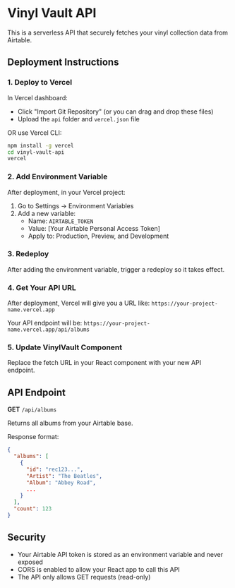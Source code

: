 # Vinyl Vault API

This is a serverless API that securely fetches your vinyl collection data from Airtable.

## Deployment Instructions

### 1. Deploy to Vercel

In Vercel dashboard:
- Click "Import Git Repository" (or you can drag and drop these files)
- Upload the `api` folder and `vercel.json` file

OR use Vercel CLI:
```bash
npm install -g vercel
cd vinyl-vault-api
vercel
```

### 2. Add Environment Variable

After deployment, in your Vercel project:
1. Go to Settings → Environment Variables
2. Add a new variable:
   - Name: `AIRTABLE_TOKEN`
   - Value: [Your Airtable Personal Access Token]
   - Apply to: Production, Preview, and Development

### 3. Redeploy

After adding the environment variable, trigger a redeploy so it takes effect.

### 4. Get Your API URL

After deployment, Vercel will give you a URL like:
`https://your-project-name.vercel.app`

Your API endpoint will be:
`https://your-project-name.vercel.app/api/albums`

### 5. Update VinylVault Component

Replace the fetch URL in your React component with your new API endpoint.

## API Endpoint

**GET** `/api/albums`

Returns all albums from your Airtable base.

Response format:
```json
{
  "albums": [
    {
      "id": "rec123...",
      "Artist": "The Beatles",
      "Album": "Abbey Road",
      ...
    }
  ],
  "count": 123
}
```

## Security

- Your Airtable API token is stored as an environment variable and never exposed
- CORS is enabled to allow your React app to call this API
- The API only allows GET requests (read-only)
